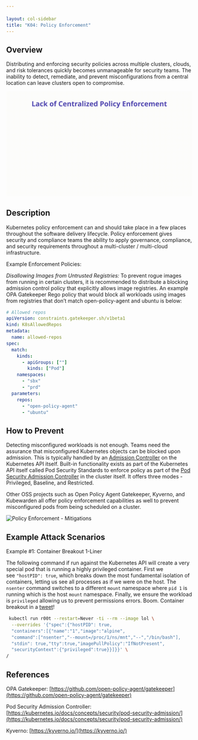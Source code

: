 ```yaml
---

layout: col-sidebar
title: "K04: Policy Enforcement"
---
```


## Overview

Distributing and enforcing security policies across multiple clusters, clouds,
and risk tolerances quickly becomes unmanageable for security teams. The
inability to detect, remediate, and prevent misconfigurations from a central
location can leave clusters open to compromise.

![Policy Enforcement - Illustration](../../../assets/images/K04-2022.gif)

## Description

Kubernetes policy enforcement can and should take place in a few places
throughout the software delivery lifecycle. Policy enforcement gives security
and compliance teams the ability to apply governance, compliance, and security
requirements throughout a multi-cluster / multi-cloud infrastructure.

Example Enforcement Policies:

*Disallowing Images from Untrusted Registries:* To prevent rogue images from
running in certain clusters, it is recommended to distribute a blocking
admission control policy that explicitly allows image registries. An example OPA
Gatekeeper Rego policy that would block all workloads using images from
registries that don’t match open-policy-agent and ubuntu is below:

```yaml
# Allowed repos
apiVersion: constraints.gatekeeper.sh/v1beta1
kind: K8sAllowedRepos
metadata:
  name: allowed-repos
spec:
  match:
    kinds:
      - apiGroups: [""]
        kinds: ["Pod"]
    namespaces:
      - "sbx"
      - "prd"
  parameters:
    repos:
      - "open-policy-agent"
      - "ubuntu"
```

## How to Prevent

Detecting misconfigured workloads is not enough. Teams need the assurance that
misconfigured Kubernetes objects can be blocked upon admission. This is
typically handled by an [Admission
Controller](https://kubernetes.io/docs/reference/access-authn-authz/admission-controllers/)
on the Kubernetes API itself. Built-in functionality exists as part of the
Kubernetes API itself called Pod Security Standards to enforce policy as part of
the [Pod Security Admission
Controller](https://kubernetes.io/docs/concepts/security/pod-security-admission/)
in the cluster itself. It offers three modes - Privileged, Baseline, and
Restricted.

Other OSS projects such as Open Policy Agent Gatekeeper, Kyverno, and Kubewarden
all offer policy enforcement capabilities as well to prevent misconfigured pods
from being scheduled on a cluster.

![Policy Enforcement -
Mitigations](../../../assets/images/K04-2022-mitigation.gif)

## Example Attack Scenarios

Example #1: Container Breakout 1-Liner

The following command if run against the Kubernetes API will create a very
special pod that is running a highly privileged container. First we
see `"hostPID": true`, which breaks down the most fundamental isolation of
containers, letting us see all processes as if we were on the host. The
`nsenter` command switches to a different `mount` namespace where `pid 1` is
running which is the host `mount` namespace. Finally, we ensure the workload is
`privileged` allowing us to prevent permissions errors. Boom. Container breakout
in a [tweet](https://twitter.com/mauilion/status/1129468485480751104)!

```bash
 kubectl run r00t --restart=Never -ti --rm --image lol \
  --overrides '{"spec":{"hostPID": true, 
  "containers":[{"name":"1","image":"alpine", 
  "command":["nsenter","--mount=/proc/1/ns/mnt","--","/bin/bash"], 
  "stdin": true,"tty":true,"imagePullPolicy":"IfNotPresent", 
  "securityContext":{"privileged":true}}]}}' \
/
```

## References

OPA Gatekeeper:
[https://github.com/open-policy-agent/gatekeeper](https://github.com/open-policy-agent/gatekeeper)

Pod Security Admission Controller:
[https://kubernetes.io/docs/concepts/security/pod-security-admission/](https://kubernetes.io/docs/concepts/security/pod-security-admission/)

Kyverno: [https://kyverno.io/](https://kyverno.io/)
